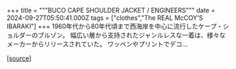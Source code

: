 +++
title = """BUCO CAPE SHOULDER JACKET / ENGINEERS"""
date = 2024-09-27T05:50:41.000Z
tags = ["clothes","The REAL McCOY'S IBARAKI"]
+++
1960年代から80年代頃まで西海岸を中心に流行したケープ・ショルダーのブルゾン。 幅広い層から支持されたジャンルレスな一着は、様々なメーカーからリリースされていた。 ワッペンやプリントでデコ...

[[source]](https://the-realmccoys.ocnk.net/product/1458)
